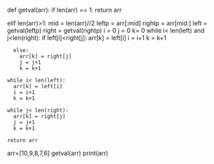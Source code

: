 
def getval(arr):
  if len(arr) == 1:
    return arr
  
  elif len(arr)>1:
    mid = len(arr)//2
    leftp = arr[:mid]
    rightp = arr[mid:]
    left = getval(leftp)
    right = getval(rightp)
    i = 0 
    j = 0 
    k= 0 
    while i< len(left) and j<len(right):
      if left[i]<right[j]:
        arr[k] = left[i]
        i = i+1 
        k = k+1 
        
      else:
        arr[k] = right[j]
        j = j+1 
        k = k+1
        
    while i< len(left):
      arr[k] = left[i]
      i = i+1 
      k = k+1 
      
    while j< len(right):
      arr[k] = right[j]
      j = j+1 
      k = k+1 
      
    return arr


arr=[10,9,8,7,6]
getval(arr)
print(arr)
